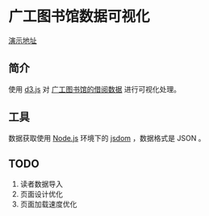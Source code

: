 # 广工图书馆数据可视化

[演示地址](http://linkkingjay.github.io/gdut-library-d3/)


## 简介
使用 [d3.js](http://d3js.org) 对 [广工图书馆的借阅数据](http://222.200.98.171:81/mc_rank.aspx) 进行可视化处理。

## 工具
数据获取使用 [Node.js](http://nodejs.org/) 环境下的 [jsdom](https://www.npmjs.org/package/jsdom) ，数据格式是 JSON 。

## TODO
1. 读者数据导入
1. 页面设计优化
1. 页面加载速度优化


